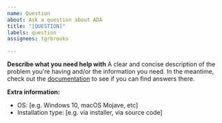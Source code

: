 ```yaml
---
name: Question
about: Ask a question about ADA
title: "[QUESTION]"
labels: question
assignees: tgrbrooks

---
```


**Describe what you need help with**
A clear and concise description of the problem you're having and/or the information you need.
In the meantime, check out the [documentation](https://algaeplotter.readthedocs.io/en/latest/) to see if you can find answers there.

**Extra information:**
 - OS: [e.g. Windows 10, macOS Mojave, etc]
 - Installation type: [e.g. via installer, via source code]
